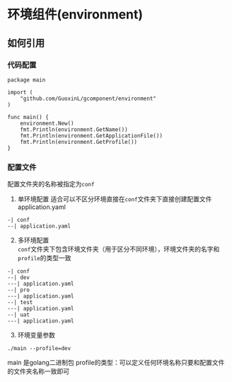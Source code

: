 # 环境组件(environment)
## 如何引用
### 代码配置
```
package main

import (
    "github.com/GuoxinL/gcomponent/environment"
)

func main() {
    environment.New()
    fmt.Println(environment.GetName())
    fmt.Println(environment.GetApplicationFile())
    fmt.Println(environment.GetProfile())
}
```
### 配置文件

配置文件夹的名称被指定为`conf`

1. 单环境配置
适合可以不区分环境直接在`conf`文件夹下直接创建配置文件
application.yaml
```
-| conf
--| application.yaml
```
2. 多环境配置  
`conf`文件夹下包含环境文件夹（用于区分不同环境），环境文件夹的名字和`profile`的类型一致  
```
-| conf
--| dev
---| application.yaml
--| pro
---| application.yaml
--| test
---| application.yaml
--| uat
---| application.yaml
```

3. 环境变量参数
```
./main --profile=dev
```
main 是golang二进制包
profile的类型：可以定义任何环境名称只要和配置文件的文件夹名称一致即可
